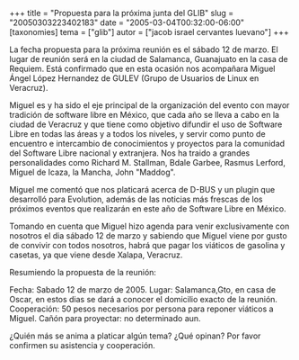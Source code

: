 +++
title = "Propuesta para la próxima junta del GLIB"
slug = "20050303223402183"
date = "2005-03-04T00:32:00-06:00"
[taxonomies]
tema = ["glib"]
autor = ["jacob israel cervantes luevano"]
+++

La fecha propuesta para la próxima reunión es el sábado 12 de marzo. El
lugar de reunión será en la ciudad de Salamanca, Guanajuato en la casa
de Requiem. Está confirmado que en esta ocasión nos acompañara Miguel
Ángel López Hernandez de GULEV (Grupo de Usuarios de Linux en Veracruz).

<!-- more -->
Miguel es y ha sido el eje principal de la organización del evento con
mayor tradición de software libre en México, que cada año se lleva a
cabo en la ciudad de Veracruz y que tiene como objetivo difundir el uso
de Software Libre en todas las áreas y a todos los niveles, y servir
como punto de encuentro e intercambio de conocimientos y proyectos para
la comunidad del Software Libre nacional y extranjera. Nos ha traido a
grandes personalidades como Richard M. Stallman, Bdale Garbee, Rasmus
Lerford, Miguel de Icaza, la Mancha, John &quot;Maddog&quot;.

Miguel me comentó que nos platicará acerca de D-BUS y un plugin que
desarrolló para Evolution, además de las noticias más frescas de los
próximos eventos que realizarán en este año de Software Libre en México.

Tomando en cuenta que Miguel hizo agenda para venir exclusivamente con
nosotros el dia sábado 12 de marzo y sabiendo que Miguel viene por gusto
de convivir con todos nosotros, habrá que pagar los viáticos de gasolina
y casetas, ya que viene desde Xalapa, Veracruz.

Resumiendo la propuesta de la reunión:

Fecha: Sabado 12 de marzo de 2005. Lugar: Salamanca,Gto, en casa de
Oscar, en estos dias se dará a conocer el domicilio exacto de la
reunión. Cooperación: 50 pesos necesarios por persona para reponer
viáticos a Miguel. Cañón para proyectar: no determinado aun.

¿Quién más se anima a platicar algún tema? ¿Qué opinan? Por favor
confirmen su asistencia y cooperación.

